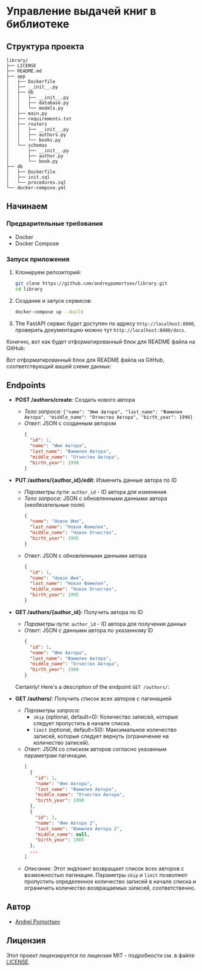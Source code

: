 # Управление выдачей книг в библиотеке

## Структура проекта

```
library/
├── LICENSE
├── README.md
├── app
│   ├── Dockerfile
│   ├── __init__.py
│   ├── db
│   │   ├── __init__.py
│   │   ├── database.py
│   │   └── models.py
│   ├── main.py
│   ├── requirements.txt
│   ├── routers
│   │   ├── __init__.py
│   │   ├── authors.py
│   │   └── books.py
│   └── schemas
│       ├── __init__.py
│       ├── author.py
│       └── book.py
├── db
│   ├── Dockerfile
│   ├── init.sql
│   └── procedures.sql
└── docker-compose.yml
```

## Начинаем

### Предварительные требования

- Docker
- Docker Compose

### Запуск приложения

1. Клонируем репозиторий:
   ```sh
   git clone https://github.com/andreypomortsev/library.git
   cd library
   ```

2. Создание и запуск сервисов:
   ```sh
   docker-compose up --build
   ```

3. The FastAPI сервис будет доступен по адресу `http://localhost:8000`, проверить документацию можно тут `http://localhost:8000/docs`.

Конечно, вот как будет отформатированный блок для README файла на GitHub:

Вот отформатированный блок для README файла на GitHub, соответствующий вашей схеме данных:

## Endpoints

- **POST /authors/create**: Создать нового автора
  - *Тело запроса*: `{"name": "Имя Автора", "last_name": "Фамилия Автора", "middle_name": "Отчество Автора", "birth_year": 1990}`
  - *Ответ*: JSON с созданным автором
    ```json
    {
      "id": 1,
      "name": "Имя Автора",
      "last_name": "Фамилия Автора",
      "middle_name": "Отчество Автора",
      "birth_year": 1990
    }
    ```

- **PUT /authors/{author_id}/edit**: Изменить данные автора по ID
  - *Параметры пути*: `author_id` - ID автора для изменения
  - *Тело запроса*: JSON с обновленными данными автора (необязательные поля)
    ```json
    {
      "name": "Новое Имя",
      "last_name": "Новая Фамилия",
      "middle_name": "Новое Отчество",
      "birth_year": 1995
    }
    ```
  - *Ответ*: JSON с обновленными данными автора
    ```json
    {
      "id": 1,
      "name": "Новое Имя",
      "last_name": "Новая Фамилия",
      "middle_name": "Новое Отчество",
      "birth_year": 1995
    }
    ```

- **GET /authors/{author_id}**: Получить автора по ID
  - *Параметры пути*: `author_id` - ID автора для получения данных
  - *Ответ*: JSON с данными автора по указанному ID
    ```json
    {
      "id": 1,
      "name": "Имя Автора",
      "last_name": "Фамилия Автора",
      "middle_name": "Отчество Автора",
      "birth_year": 1990
    }
  Certainly! Here's a description of the endpoint `GET /authors/`:

- **GET /authors/**: Получить список всех авторов с пагинацией
  - *Параметры запроса*:
    - `skip` (optional, default=0): Количество записей, которые следует пропустить в начале списка.
    - `limit` (optional, default=50): Максимальное количество записей, которые следует вернуть (ограничение на количество записей).
  - *Ответ*: JSON со списком авторов согласно указанным параметрам пагинации.
    ```json
    [
      {
        "id": 1,
        "name": "Имя Автора",
        "last_name": "Фамилия Автора",
        "middle_name": "Отчество Автора",
        "birth_year": 1990
      },
      {
        "id": 2,
        "name": "Имя Автора 2",
        "last_name": "Фамилия Автора 2",
        "middle_name": null,
        "birth_year": 1985
      },
      ...
    ]
    ```
  - *Описание*: Этот эндпоинт возвращает список всех авторов с возможностью пагинации. Параметры `skip` и `limit` позволяют пропустить определенное количество записей в начале списка и ограничить количество возвращаемых записей, соответственно.


## Автор

- [Andrei Pomortsev](https://www.linkedin.com/in/andreypomortsev/)

## Лицензия

Этот проект лицензируется по лицензии MIT - подробности см. в файле [LICENSE](./LICENSE).

